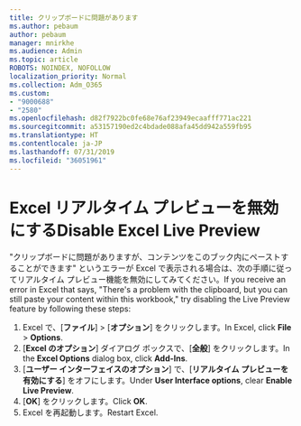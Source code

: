 ```yaml
---
title: クリップボードに問題があります
ms.author: pebaum
author: pebaum
manager: mnirkhe
ms.audience: Admin
ms.topic: article
ROBOTS: NOINDEX, NOFOLLOW
localization_priority: Normal
ms.collection: Adm_O365
ms.custom:
- "9000688"
- "2580"
ms.openlocfilehash: d82f7922bc0fe68e76af23949ecaafff771ac221
ms.sourcegitcommit: a53157190ed2c4bdade088afa45dd942a559fb95
ms.translationtype: HT
ms.contentlocale: ja-JP
ms.lasthandoff: 07/31/2019
ms.locfileid: "36051961"
---
```

# <a name="disable-excel-live-preview"></a><span data-ttu-id="563bf-102">Excel リアルタイム プレビューを無効にする</span><span class="sxs-lookup"><span data-stu-id="563bf-102">Disable Excel Live Preview</span></span>

<span data-ttu-id="563bf-103">"クリップボードに問題がありますが、コンテンツをこのブック内にペーストすることができます" というエラーが Excel で表示される場合は、次の手順に従ってリアルタイム プレビュー機能を無効にしてみてください。</span><span class="sxs-lookup"><span data-stu-id="563bf-103">If you receive an error in Excel that says, "There's a problem with the clipboard, but you can still paste your content within this workbook," try disabling the Live Preview feature by following these steps:</span></span>

1. <span data-ttu-id="563bf-104">Excel で、[**ファイル**] >  [**オプション**] をクリックします。</span><span class="sxs-lookup"><span data-stu-id="563bf-104">In Excel, click **File** > **Options**.</span></span>
3. <span data-ttu-id="563bf-105">[**Excel のオプション**] ダイアログ ボックスで、[**全般**] をクリックします。</span><span class="sxs-lookup"><span data-stu-id="563bf-105">In the  **Excel Options** dialog box, click **Add-Ins**.</span></span>
4. <span data-ttu-id="563bf-106">[**ユーザー インターフェイスのオプション**] で、[**リアルタイム プレビューを有効にする**] をオフにします。</span><span class="sxs-lookup"><span data-stu-id="563bf-106">Under **User Interface options**, clear **Enable Live Preview**.</span></span>
5. <span data-ttu-id="563bf-107">[**OK**] をクリックします。</span><span class="sxs-lookup"><span data-stu-id="563bf-107">Click **OK**.</span></span>
6. <span data-ttu-id="563bf-108">Excel を再起動します。</span><span class="sxs-lookup"><span data-stu-id="563bf-108">Restart Excel.</span></span>